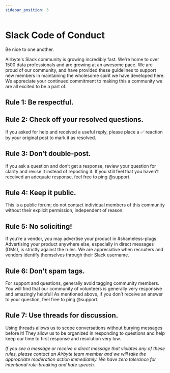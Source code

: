 ```yaml
---
sidebar_position: 3
---
```


# Slack Code of Conduct

Be nice to one another.

Airbyte's Slack community is growing incredibly fast. We're home to over 1500 data professionals and are growing at an awesome pace. We are proud of our community, and have provided these guidelines to support new members in maintaining the wholesome spirit we have developed here. We appreciate your continued commitment to making this a community we are all excited to be a part of.

## Rule 1: Be respectful.

## Rule 2: Check off your resolved questions.

If you asked for help and received a useful reply, please place a ✅ reaction by your original post to mark it as resolved.

## Rule 3: Don’t double-post.

If you ask a question and don’t get a response, review your question for clarity and revise it instead of reposting it. If you still feel that you haven’t received an adequate response, feel free to ping @support.

## Rule 4: Keep it public.

This is a public forum; do not contact individual members of this community without their explicit permission, independent of reason.

## Rule 5: No soliciting!

If you’re a vendor, you may advertise your product in \#shameless-plugs. Advertising your product anywhere else, especially in direct messages \(DMs\), is strictly against the rules. We are appreciative when recruiters and vendors identify themselves through their Slack username.

## Rule 6: Don't spam tags.

For support and questions, generally avoid tagging community members. You will find that our community of volunteers is generally very responsive and amazingly helpful! As mentioned above, if you don’t receive an answer to your question, feel free to ping @support.

## Rule 7: Use threads for discussion.

Using threads allows us to scope conversations without burying messages before it! They allow us to be organized in responding to questions and help keep our time to first response and resolution very low.

_If you see a message or receive a direct message that violates any of these rules, please contact an Airbyte team member and we will take the appropriate moderation action immediately. We have zero tolerance for intentional rule-breaking and hate speech._

